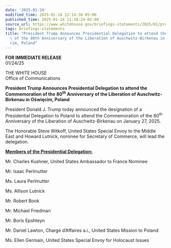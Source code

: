 ```yaml
---
date: '2025-01-24'
modified_time: 2025-01-24 12:14:38-05:00
published_time: 2025-01-24 11:38:24-05:00
source_url: https://www.whitehouse.gov/briefings-statements/2025/01/president-trump-announces-presidential-delegation-to-attend-the-commemoration-of-the-80th-anniversary-of-the-liberation-of-auschwitz-birkenau-in-oswiecim-poland/
tags: briefings-statements
title: "President Trump Announces Presidential Delegation to attend the Commemoration\
  \ of the 80th Anniversary of the Liberation of Auschwitz-Birkenau in O\u015Bwi\u0119\
  cim, Poland"
---
```

 
**FOR IMMEDIATE RELEASE**  
01/24/25

THE WHITE HOUSE  
Office of Communications

**President Trump Announces Presidential Delegation to attend the
Commemoration of the 80<sup>th</sup> Anniversary of the Liberation of
Auschwitz-Birkenau in Oświęcim, Poland**

  
President Donald J. Trump today announced the designation of a
Presidential Delegation to Poland to attend the Commemoration of the
80<sup>th</sup> Anniversary of the Liberation of Auschwitz-Birkenau on
January 27, 2025.  
  
The Honorable Steve Witkoff, United States Special Envoy to the Middle
East and Howard Lutnick, nominee for Secretary of Commerce, will lead
the delegation.  
  
**<u>Members of the Presidential Delegation:</u>**  
  
Mr. Charles Kushner, United States Ambassador to France Nominee  
  
Mr. Isaac Perlmutter  
  
Ms. Laura Perlmutter  
  
Ms. Allison Lutnick  
  
Mr. Robert Book  
  
Mr. Michael Friedman  
  
Mr. Boris Epshteyn   
  
Mr. Daniel Lawton, Chargé d’Affaires a.i., United States Mission to
Poland  
  
Ms. Ellen Germain, United States Special Envoy for Holocaust Issues

